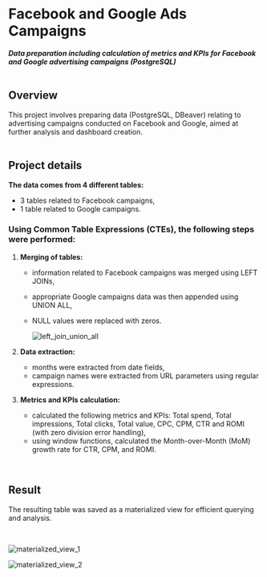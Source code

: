 # Facebook and Google Ads Campaigns
***Data preparation including calculation of metrics and KPIs for Facebook and Google advertising campaigns (PostgreSQL)***
<br>
<br>
## Overview
This project involves preparing data (PostgreSQL, DBeaver) relating to advertising campaigns conducted on Facebook and Google, aimed at further analysis and dashboard creation.
<br>
<br>
## Project details
**The data comes from 4 different tables:**
- 3 tables related to Facebook campaigns,
- 1 table related to Google campaigns.
### Using Common Table Expressions (CTEs), the following steps were performed:
1. **Merging of tables:**
   - information related to Facebook campaigns was merged using LEFT JOINs,
   - appropriate Google campaigns data was then appended using UNION ALL,
   - NULL values were replaced with zeros.
     
     ![left_join_union_all](https://github.com/user-attachments/assets/e3ca7dc9-84b7-444c-9f17-cb8b128e09b1)

2. **Data extraction:**
   - months were extracted from date fields,
   - campaign names were extracted from URL parameters using regular expressions.
3. **Metrics and KPIs calculation:**
   - calculated the following metrics and KPIs: Total spend, Total impressions, Total clicks, Total value, CPC, CPM, CTR and ROMI (with zero division error handling),
   - using window functions, calculated the Month-over-Month (MoM) growth rate for CTR, CPM, and ROMI.
<br>

## Result
The resulting table was saved as a materialized view for efficient querying and analysis.

<br>

![materialized_view_1](https://github.com/user-attachments/assets/7055884e-d199-420b-86ff-d02b3e27e6f3)

![materialized_view_2](https://github.com/user-attachments/assets/47445f79-cad6-49ae-8d84-e80b6aa9d58d)

